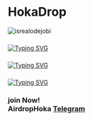 # <summary><strong>HokaDrop</strong></summary>
<p align="left"> <img src="https://komarev.com/ghpvc/?username=goonesmile&label=Profile%20views&color=0e75b6&style=flat" alt="isrealodejobi" />
</p>

###
[![Typing SVG](https://readme-typing-svg.demolab.com?font=Fira+Code&pause=1000&width=435&lines=%F0%9F%9A%80+Penggemar+Crypto)](https://git.io/typing-svg)
###
[![Typing SVG](https://readme-typing-svg.demolab.com?font=Fira+Code&pause=1000&width=435&lines=Tidak+Punya+Pekerjaan)](https://git.io/typing-svg)
###
[![Typing SVG](https://readme-typing-svg.demolab.com?font=Fira+Code&pause=1000&width=435&lines=Hanya+Mencari+Airdrop)](https://git.io/typing-svg)

### <summary><strong>join Now!</strong></summary> AirdropHoka <a href="https://t.me/AirdropInsiderID">Telegram</a>  </br>
